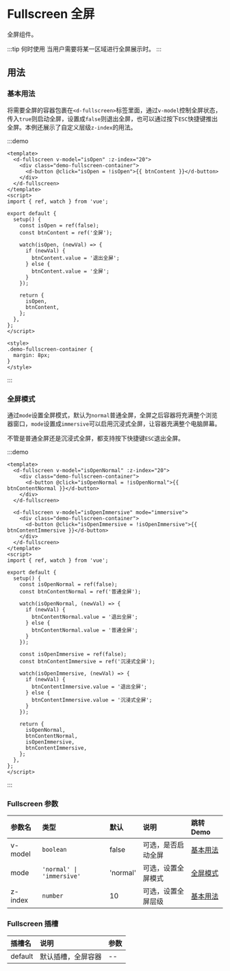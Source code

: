 # Fullscreen 全屏

全屏组件。

:::tip 何时使用
当用户需要将某一区域进行全屏展示时。
:::

## 用法

### 基本用法

将需要全屏的容器包裹在`<d-fullscreen>`标签里面，通过`v-model`控制全屏状态，传入`true`则启动全屏，设置成`false`则退出全屏，也可以通过按下`ESC`快捷键推出全屏。本例还展示了自定义层级`z-index`的用法。

:::demo

```vue
<template>
  <d-fullscreen v-model="isOpen" :z-index="20">
    <div class="demo-fullscreen-container">
      <d-button @click="isOpen = !isOpen">{{ btnContent }}</d-button>
    </div>
  </d-fullscreen>
</template>
<script>
import { ref, watch } from 'vue';

export default {
  setup() {
    const isOpen = ref(false);
    const btnContent = ref('全屏');

    watch(isOpen, (newVal) => {
      if (newVal) {
        btnContent.value = '退出全屏';
      } else {
        btnContent.value = '全屏';
      }
    });

    return {
      isOpen,
      btnContent,
    };
  },
};
</script>

<style>
.demo-fullscreen-container {
  margin: 8px;
}
</style>
```

:::

### 全屏模式

通过`mode`设置全屏模式，默认为`normal`普通全屏，全屏之后容器将充满整个浏览器窗口，`mode`设置成`immersive`可以启用沉浸式全屏，让容器充满整个电脑屏幕。

不管是普通全屏还是沉浸式全屏，都支持按下快捷键`ESC`退出全屏。

:::demo

```vue
<template>
  <d-fullscreen v-model="isOpenNormal" :z-index="20">
    <div class="demo-fullscreen-container">
      <d-button @click="isOpenNormal = !isOpenNormal">{{ btnContentNormal }}</d-button>
    </div>
  </d-fullscreen>

  <d-fullscreen v-model="isOpenImmersive" mode="immersive">
    <div class="demo-fullscreen-container">
      <d-button @click="isOpenImmersive = !isOpenImmersive">{{ btnContentImmersive }}</d-button>
    </div>
  </d-fullscreen>
</template>
<script>
import { ref, watch } from 'vue';

export default {
  setup() {
    const isOpenNormal = ref(false);
    const btnContentNormal = ref('普通全屏');

    watch(isOpenNormal, (newVal) => {
      if (newVal) {
        btnContentNormal.value = '退出全屏';
      } else {
        btnContentNormal.value = '普通全屏';
      }
    });

    const isOpenImmersive = ref(false);
    const btnContentImmersive = ref('沉浸式全屏');

    watch(isOpenImmersive, (newVal) => {
      if (newVal) {
        btnContentImmersive.value = '退出全屏';
      } else {
        btnContentImmersive.value = '沉浸式全屏';
      }
    });

    return {
      isOpenNormal,
      btnContentNormal,
      isOpenImmersive,
      btnContentImmersive,
    };
  },
};
</script>
```

:::

### Fullscreen 参数

| 参数名  | 类型                      | 默认     | 说明               | 跳转 Demo             |
| :------ | :------------------------ | :------- | :----------------- | :-------------------- |
| v-model | `boolean`                 | false    | 可选，是否启动全屏 | [基本用法](#基本用法) |
| mode    | `'normal' \| 'immersive'` | 'normal' | 可选，设置全屏模式 | [全屏模式](#全屏模式) |
| z-index | `number`                  | 10       | 可选，设置全屏层级 | [基本用法](#基本用法) |

### Fullscreen 插槽

| 插槽名  | 说明               | 参数 |
| :------ | :----------------- | :--- |
| default | 默认插槽，全屏容器 | --   |
